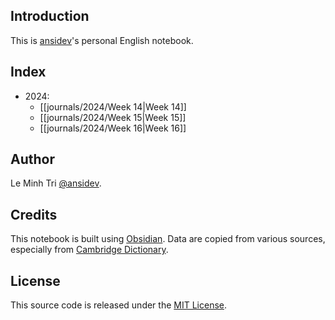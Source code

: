 ## Introduction
This is [ansidev](https://github.com/ansidev)'s personal English notebook.
## Index
- 2024:
	- [[journals/2024/Week 14|Week 14]]
	- [[journals/2024/Week 15|Week 15]]
	- [[journals/2024/Week 16|Week 16]]
## Author
Le Minh Tri [@ansidev](https://ansidev.xyz/about).
## Credits
This notebook is built using [Obsidian](https://obsidian.md/).
Data are copied from various sources, especially from [Cambridge Dictionary](https://dictionary.cambridge.org/).
## License
This source code is released under the [MIT License](./LICENSE).
